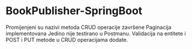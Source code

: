 # BookPublisher-SpringBoot
Promijenjeni su nazivi metoda
CRUD operacije završene
Paginacija implementovana
Jedino nije testirano u Postmanu.
Validacija na entitete i POST i PUT metode u CRUD operacijama dodate.
